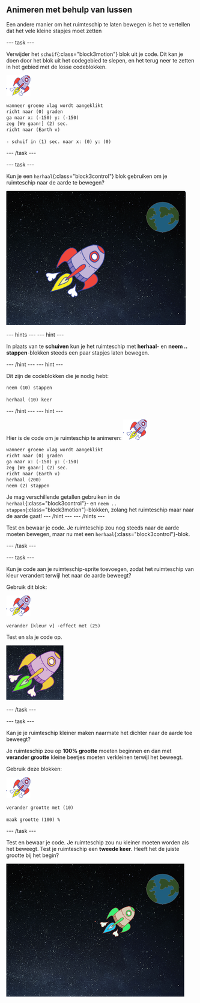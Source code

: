 ## Animeren met behulp van lussen

Een andere manier om het ruimteschip te laten bewegen is het te vertellen dat het vele kleine stapjes moet zetten

--- task --- 

Verwijder het `schuif`{:class="block3motion"} blok uit je code. Dit kan je doen door het blok uit het codegebied te slepen, en het terug neer te zetten in het gebied met de losse codeblokken.

![Ruimteschip sprite](images/sprite-spaceship.png)

```blocks3
wanneer groene vlag wordt aangeklikt
richt naar (0) graden
ga naar x: (-150) y: (-150)
zeg [We gaan!] (2) sec.
richt naar (Earth v)

- schuif in (1) sec. naar x: (0) y: (0)
```

--- /task ---

--- task --- 

Kun je een `herhaal`{:class="block3control"} blok gebruiken om je ruimteschip naar de aarde te bewegen?

![Testing a spaceship animation](images/space-animate-stage.png)

--- hints ---
--- hint ---

In plaats van te **schuiven** kun je het ruimteschip met **herhaal**- en **neem .. stappen**-blokken steeds een paar stapjes laten bewegen.

--- /hint --- 
--- hint --- 

Dit zijn de codeblokken die je nodig hebt:

```blocks3
neem (10) stappen

herhaal (10) keer
```

--- /hint --- 
--- hint --- 

Hier is de code om je ruimteschip te animeren: ![Ruimteschip sprite](images/sprite-spaceship.png)

```blocks3
wanneer groene vlag wordt aangeklikt
richt naar (0) graden
ga naar x: (-150) y: (-150)
zeg [We gaan!] (2) sec.
richt naar (Earth v)
herhaal (200)
neem (2) stappen
```

Je mag verschillende getallen gebruiken in de `herhaal`{:class="block3control"}- en `neem .. stappen`{:class="block3motion"}-blokken, zolang het ruimteschip maar naar de aarde gaat!
--- /hint ---
--- /hints ---

Test en bewaar je code. Je ruimteschip zou nog steeds naar de aarde moeten bewegen, maar nu met een `herhaal`{:class="block3control"}-blok.

--- /task ---

--- task --- 

Kun je code aan je ruimteschip-sprite toevoegen, zodat het ruimteschip van kleur verandert terwijl het naar de aarde beweegt?

Gebruik dit blok:

![Ruimteschip sprite](images/sprite-spaceship.png)

```blocks3
verander [kleur v] -effect met (25)
```

Test en sla je code op.

![Testing a colour-changing spaceship](images/space-colour-test.png)

--- /task ---

--- task --- 

Kan je je ruimteschip kleiner maken naarmate het dichter naar de aarde toe beweegt?

Je ruimteschip zou op **100% grootte** moeten beginnen en dan met **verander grootte** kleine beetjes moeten verkleinen terwijl het beweegt.

Gebruik deze blokken:

![Ruimteschip sprite](images/sprite-spaceship.png)

```blocks3
verander grootte met (10)

maak grootte (100) %
```

--- /task ---

Test en bewaar je code. Je ruimteschip zou nu kleiner moeten worden als het beweegt. Test je ruimteschip een **tweede keer**. Heeft het de juiste grootte bij het begin?

![Testing a shrinking spaceship](images/space-size-test.png)